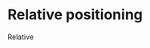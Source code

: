 <!DOCTYPE html>
<html lang="en">
<head>
    <meta charset="UTF-8">
    <meta name="viewport" content="width=device-width, initial-scale=1.0">
    <title>Relative Positioning</title>
    <link rel="stylesheet" href="rel.css">
</head>
<body>
    <h1> Relative positioning</h1>
    <div class="box">Relative</div>
    
</body>
</html>
